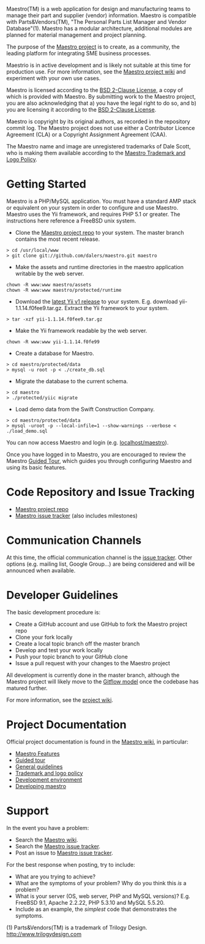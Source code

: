 Maestro(TM) is a web application for design and manufacturing teams to manage their part and supplier (vendor) information. Maestro is compatible with Parts&Vendors(TM), "The Personal Parts List Manager and Vendor Database"(1). Maestro has a modular architecture, additional  modules are planned for material management and project planning.

The purpose of the [Maestro project](https://www.github.com/dalers/maestro) is to create, as a community, the leading platform for integrating SME business processes.

Maestrio is in active development and is likely not suitable at this time for production use. For more information, see the [Maestro project wiki](https://github.com/dalers/maestro/wiki) and experiment with your own use cases.

Maestro is licensed according to the [BSD 2-Clause License](http://opensource.org/licenses/BSD-2-Clause), a copy of which is provided with Maestro. By submitting work to the Maestro project, you are also acknowledging that a) you have the legal right to do so, and b) you are licensing it according to the [BSD 2-Clause License](http://opensource.org/licenses/BSD-2-Clause).

Maestro is copyright by its original authors, as recorded in the repository commit log. The Maestro project does not use either a Contributor Licence Agreement (CLA) or a Copyright Assignment Agreement (CAA).

The Maestro name and image are unregistered trademarks of Dale Scott, who is making them available according to the [Maestro Trademark and Logo Policy](https://github.com/dalers/maestro/wiki/Trademark-and-logo-policy).

Getting Started
===============
Maestro is a PHP/MySQL application. You must have a standard AMP stack or equivalent on your system in order to configure and use Maestro. Maestro uses the Yii framework, and requires PHP 5.1 or greater. The instructions here reference a FreeBSD unix system.

* Clone the [Maestro project repo](https://github.com/dalers/maestro) to your system. The master branch contains the most recent release.

```
> cd /usr/local/www
> git clone git://github.com/dalers/maestro.git maestro
```

* Make the assets and runtime directories in the maestro application writable by the web server.

```
chown -R www:www maestro/assets
chown -R www:www maestro/protected/runtime
```

* Download the [latest Yii v1 release](http://www.yiiframework.com) to your system. E.g. download yii-1.1.14.f0fee9.tar.gz. Extract the Yii framework to your system.

```
> tar -xzf yii-1.1.14.f0fee9.tar.gz
```

* Make the Yii framework readable by the web server.

```
chown -R www:www yii-1.1.14.f0fe99
```

* Create a database for Maestro.

```
> cd maestro/protected/data
> mysql -u root -p < ./create_db.sql
```

* Migrate the database to the current schema.

```
> cd maestro
> ./protected/yiic migrate
```

* Load demo data from the Swift Construction Company.

```
> cd maestro/protected/data
> mysql -uroot -p --local-infile=1 --show-warnings --verbose < ./load_demo.sql
```

You can now access Maestro and login (e.g. [localhost/maestro](http://localhost/maestro)).

Once you have logged in to Maestro, you are encouraged to review the Maestro [Guided Tour](http://github.com/dalers/maestro/wiki/Guided-tour), which guides you through configuring Maestro and using its basic features.

Code Repository and Issue Tracking
==================================
* [Maestro project repo](https://github.com/dalers/maestro)
* [Maestro issue tracker](https://github.com/dalers/maestro/issues) (also includes milestones)

Communication Channels
======================
At this time, the official communication channel is the [issue tracker](https://github.com/dalers/maestro/issues). Other options (e.g. mailing list, Google Group...) are being considered and will be announced when available.

Developer Guidelines
====================
The basic development procedure is:
* Create a GitHub account and use GitHub to fork the Maestro project repo
* Clone your fork locally
* Create a local topic branch off the master branch
* Develop and test your work locally
* Push your topic branch to your GitHub clone
* Issue a pull request with your changes to the Maestro project

All development is currently done in the master branch, although the Maestro project will likely move to the [Gitflow model](http://nvie.com/posts/a-successful-git-branching-model/) once the codebase has matured further.

For more information, see the [project wiki](https://github.com/dalers/maestro/wiki).

Project Documentation
=====================
Official project documentation is found in the [Maestro wiki](https://github.com/dalers/maestro/wiki/), in particular:
* [Maestro Features](https://github.com/dalers/maestro/wiki/Maestro-Features)
* [Guided tour](http://github.com/dalers/maestro/wiki/Guided-tour)
* [General guidelines](https://github.com/dalers/maestro/wiki/General-guidelines)
* [Trademark and logo policy](https://github.com/dalers/maestro/wiki/Trademark-and-logo-policy)
* [Development environment](http://github.com/dalers/maestro/wiki/Development-environment)
* [Developing maestro](http://github.com/dalers/maestro/wiki/Developing-maestro)

Support
=======
In the event you have a problem:

* Search the [Maestro wiki](https://github.com/dalers/maestro/wiki/).
* Search the [Maestro issue tracker](https://github.com/dalers/maestro/issues).
* Post an issue to [Maestro issue tracker](https://github.com/dalers/maestro/issues).

For the best response when posting, try to include:

* What are you trying to achieve?
* What are the symptoms of your problem? Why do you think this  *is* a problem?
* What is your server (OS, web server, PHP and MySQL versions)? E.g. FreeBSD 9.1, Apache 2.2.22, PHP 5.3.10 and MySQL 5.5.20.
* Include as an example, the *simplest* code that demonstrates the symptoms.


(1) Parts&Vendors(TM) is a trademark of Trilogy Design. http://www.trilogydesign.com
